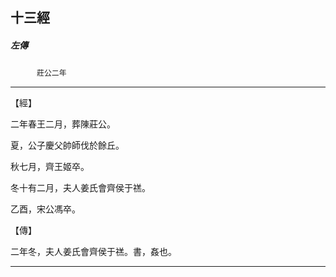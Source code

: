 

## 十三經

##### 左傳
　　　`莊公二年`

* * *

【經】

二年春王二月，葬陳莊公。

夏，公子慶父帥師伐於餘丘。

秋七月，齊王姬卒。

冬十有二月，夫人姜氏會齊侯于禚。

乙酉，宋公馮卒。

【傳】

二年冬，夫人姜氏會齊侯于禚。書，姦也。

* * *

